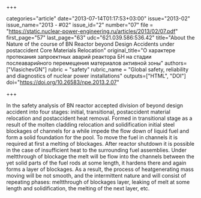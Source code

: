 +++

categories="article"
date="2013-07-14T01:17:53+03:00"
issue="2013-02"
issue_name="2013 - #02"
issue_id="2"
number="07"
file = "https://static.nuclear-power-engineering.ru/articles/2013/02/07.pdf"
first_page="57"
last_page="63"
udc="621.039.586:536.42"
title="About the Nature of the course of BN Reactor beyond Design Accidents under postaccident Core Materials Relocation"
original_title="О характере протекания запроектных аварий реактора БН на стадии послеаварийного перемещения материалов активной зоны"
authors=["VlasichevGN"]
rubric = "safety"
rubric_name = "Global safety, reliability and diagnostics of nuclear power installations"
outputs=["HTML", "DOI"]
doi="https://doi.org/10.26583/npe.2013.2.07"

+++

In the safety analysis of BN reactor accepted division of beyond design accident into four stages: initial, transitional, postaccident material relocation and postaccident heat removal. Formed in transitional stage as a result of the molten cladding relocation and solidification initial steel blockages of channels for a while impede the flow down of liquid fuel and form a solid foundation for the pool. To move the fuel in channels it is required at first a melting of blockages. After reactor shutdown it is possible in the case of insufficient heat to the surrounding fuel assemblies. Under meltthrough of blockage the melt will be flow into the channels between the yet solid parts of the fuel rods at some length, it hardens there and again forms a layer of blockages. As a result, the process of heatgenerating mass moving will be not smooth, and the intermittent nature and will consist of repeating phases: meltthrough of blockages layer, leaking of melt at some length and solidification, the melting of the next layer, etc.